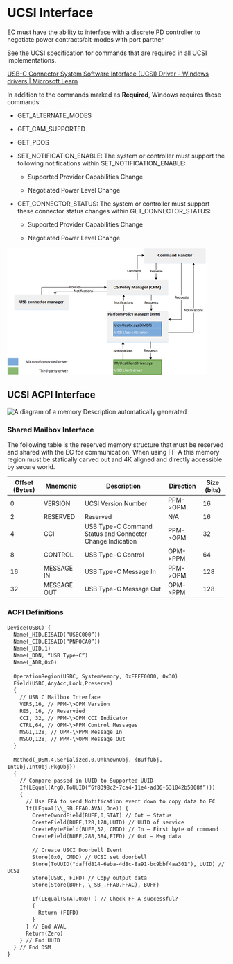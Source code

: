 # UCSI Interface

EC must have the ability to interface with a discrete PD controller to
negotiate power contracts/alt-modes with port partner

See the UCSI specification for commands that are required in all UCSI
implementations.

[USB-C Connector System Software Interface (UCSI) Driver - Windows
drivers | Microsoft
Learn](https://learn.microsoft.com/en-us/windows-hardware/drivers/usbcon/ucsi)

In addition to the commands marked as **Required**, Windows requires
these commands:

  - GET_ALTERNATE_MODES

  - GET_CAM_SUPPORTED

  - GET_PDOS

  - SET_NOTIFICATION_ENABLE: The system or controller must support the
    following notifications within SET_NOTIFICATION_ENABLE:
    
      - Supported Provider Capabilities Change
    
      - Negotiated Power Level Change

  - GET_CONNECTOR_STATUS: The system or controller must support these
    connector status changes within GET_CONNECTOR_STATUS:
    
      - Supported Provider Capabilities Change
    
      - Negotiated Power Level Change

![Diagram of USB Type-C software components.](media/image10.png)

## UCSI ACPI Interface

![A diagram of a memory Description automatically
generated](media/image11.png)

### Shared Mailbox Interface

The following table is the reserved memory structure that must be
reserved and shared with the EC for communication. When using FF-A this
memory region must be statically carved out and 4K aligned and directly
accessible by secure world.

| **Offset (Bytes)** | **Mnemonic** | **Description**                                           | **Direction** | **Size (bits)** |
| ------------------ | ------------ | --------------------------------------------------------- | ------------- | --------------- |
| 0                  | VERSION      | UCSI Version Number                                       | PPM->OPM       | 16              |
| 2                  | RESERVED     | Reserved                                                  | N/A            | 16              |
| 4                  | CCI          | USB Type-C Command Status and Connector Change Indication | PPM->OPM       | 32              |
| 8                  | CONTROL      | USB Type-C Control                                        | OPM->PPM       | 64              |
| 16                 | MESSAGE IN   | USB Type-C Message In                                     | PPM->OPM       | 128             |
| 32                 | MESSAGE OUT  | USB Type-C Message Out                                    | OPM->PPM       | 128             |

### ACPI Definitions
```
Device(USBC) {
  Name(_HID,EISAID(“USBC000”))
  Name(_CID,EISAID(“PNP0CA0”))
  Name(_UID,1)
  Name(_DDN, “USB Type-C”)
  Name(_ADR,0x0)

  OperationRegion(USBC, SystemMemory, 0xFFFF0000, 0x30)
  Field(USBC,AnyAcc,Lock,Preserve)
  {
    // USB C Mailbox Interface
    VERS,16, // PPM-\>OPM Version
    RES, 16, // Reservied
    CCI, 32, // PPM-\>OPM CCI Indicator
    CTRL,64, // OPM-\>PPM Control Messages
    MSGI,128, // OPM-\>PPM Message In
    MSGO,128, // PPM-\>OPM Message Out
  }

  Method(_DSM,4,Serialized,0,UnknownObj, {BuffObj, IntObj,IntObj,PkgObj})
  {
    // Compare passed in UUID to Supported UUID
    If(LEqual(Arg0,ToUUID(“6f8398c2-7ca4-11e4-ad36-631042b5008f”)))
    {
      // Use FFA to send Notification event down to copy data to EC
      If(LEqual(\\_SB.FFA0.AVAL,One)) {
        CreateQwordField(BUFF,0,STAT) // Out – Status
        CreateField(BUFF,128,128,UUID) // UUID of service
        CreateByteField(BUFF,32, CMDD) // In – First byte of command
        CreateField(BUFF,288,384,FIFD) // Out – Msg data

        // Create USCI Doorbell Event
        Store(0x0, CMDD) // UCSI set doorbell
        Store(ToUUID("daffd814-6eba-4d8c-8a91-bc9bbf4aa301"), UUID) // UCSI
        Store(USBC, FIFD) // Copy output data
        Store(Store(BUFF, \_SB_.FFA0.FFAC), BUFF)

        If(LEqual(STAT,0x0) ) // Check FF-A successful?
        {
          Return (FIFD)
        }
      } // End AVAL
      Return(Zero)
    } // End UUID
  } // End DSM
}

```

